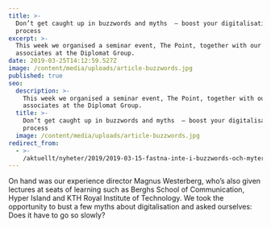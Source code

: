 ```yaml
---
title: >-
  Don’t get caught up in buzzwords and myths  – boost your digitalisation
  process
excerpt: >-
  This week we organised a seminar event, The Point, together with our
  associates at the Diplomat Group.
date: 2019-03-25T14:12:59.527Z
image: /content/media/uploads/article-buzzwords.jpg
published: true
seo:
  description: >-
    This week we organised a seminar event, The Point, together with our
    associates at the Diplomat Group.
  title: >-
    Don’t get caught up in buzzwords and myths  – boost your digitalisation
    process
  image: /content/media/uploads/article-buzzwords.jpg
redirect_from:
  - >-
    /aktuellt/nyheter/2019/2019-03-15-fastna-inte-i-buzzwords-och-myter-----fa-fart-pa-digitaliseringen.html
---
```

 On hand was our experience director Magnus Westerberg, who’s also given lectures at seats of learning such as Berghs School of Communication, Hyper Island and KTH Royal Institute of Technology. We took the opportunity to bust a few myths about digitalisation and asked ourselves: Does it have to go so slowly?
